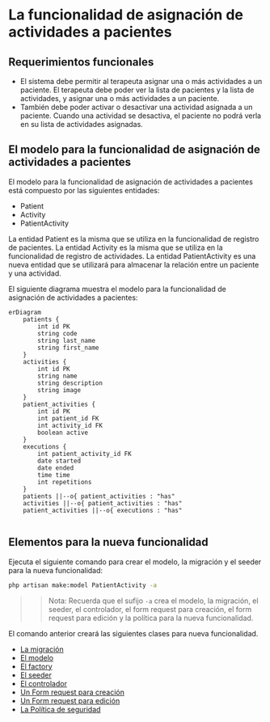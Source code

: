 # La funcionalidad de asignación de actividades a pacientes
## Requerimientos funcionales
- El sistema debe permitir al terapeuta asignar una o más actividades a un paciente. El terapeuta debe poder ver la lista de pacientes y la lista de actividades, y asignar una o más actividades a un paciente.
- También debe poder activar o desactivar una actividad asignada a un paciente. Cuando una actividad se desactiva, el paciente no podrá verla en su lista de actividades asignadas.

## El modelo para la funcionalidad de asignación de actividades a pacientes

El modelo para la funcionalidad de asignación de actividades a pacientes está compuesto por las siguientes entidades:
- Patient
- Activity
- PatientActivity

La entidad Patient es la misma que se utiliza en la funcionalidad de registro de pacientes. La entidad Activity es la misma que se utiliza en la funcionalidad de registro de actividades. La entidad PatientActivity es una nueva entidad que se utilizará para almacenar la relación entre un paciente y una actividad.

El siguiente diagrama muestra el modelo para la funcionalidad de asignación de actividades a pacientes:

```mermaid
erDiagram
    patients {
        int id PK
        string code
        string last_name
        string first_name
    }
    activities {
        int id PK
        string name
        string description
        string image
    }
    patient_activities {
        int id PK
        int patient_id FK
        int activity_id FK
        boolean active
    }
    executions {
        int patient_activity_id FK
        date started
        date ended
        time time
        int repetitions
    }
    patients ||--o{ patient_activities : "has"
    activities ||--o{ patient_activities : "has"
    patient_activities ||--o{ executions : "has"
    
```
## Elementos para la nueva funcionalidad
Ejecuta el siguiente comando para crear el modelo, la migración y el seeder para la nueva funcionalidad:
```bash
php artisan make:model PatientActivity -a
```
>> Nota: Recuerda que el sufijo `-a` crea el modelo, la migración, el seeder, el controlador, el form request para creación, el form request para edición y la política para la nueva funcionalidad.

El comando anterior creará las siguientes clases para nueva funcionalidad.

- [La migración](../src/database/migrations/2024_10_22_005058_create_patient_activities_table.php)
- [El modelo](../src/app/Models/PatientActivity.php)
- [El factory](../src/database/factories/PatientActivityFactory.php)
- [El seeder](../src/database/seeders/PatientActivitySeeder.php)
- [El controlador](../src/app/Http/Controllers/PatientActivityController.php)
- [Un Form request para creación](../src/app/Http/Requests/StorePatientActivityRequest.php)
- [Un Form request para edición](../src/app/Http/Requests/UpdatePatientActivityRequest.php)
- [La Política de seguridad](../src/app/Policies/PatientActivityPolicy.php)
